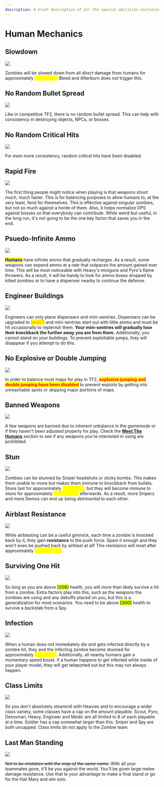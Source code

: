 ```yaml
---
description: A brief description of all the special abilities exclusive to the Human team.
---
```


# Human Mechanics

## Slowdown

![](<../../.gitbook/assets/SlowdownIcon (1).png>)

Zombies will be slowed down from all _direct_ damage from humans for approximately <mark style="color:yellow;">**\[1] second.**</mark> Bleed and Afterburn does _not_ trigger this.

## No Random Bullet Spread

![](../../.gitbook/assets/NoRandomBulletSpread.png)

Like in competitive TF2, there is no random bullet spread. This can help with consistency in destroying objects, NPCs, or bosses.

## No Random Critical Hits

![](../../.gitbook/assets/NoRandomCriticalHitsIcon.png)

For even more consistency, random critical hits have been disabled.

## Rapid Fire

![](../../.gitbook/assets/RapidFireIcon.png)

The first thing people might notice when playing is that weapons shoot much, much faster. This is for balancing purposes to allow humans to, at the very least, fend for themselves. This is effective against singular zombies, but not so much against a horde of them. Also, it helps normalize DPS against bosses so that everybody can contribute. While weird but useful, in the long run, it's not going to be the one key factor that saves you in the end.

## Psuedo-Infinite Ammo

![](../../.gitbook/assets/Pseudo-InfiniteAmmoIcon.png)

<mark style="color:blue;">**Humans**</mark> have infinite ammo that gradually recharges. As a result, some weapons can expend ammo at a rate that outpaces the amount gained over time. This will be most noticeable with Heavy's miniguns and Pyro's flame throwers. As a result, it will be handy to look for ammo boxes dropped by killed zombies or to have a dispenser nearby to continue the defense.

## Engineer Buildings

![](../../.gitbook/assets/EngineerBuildingsIcon.png)

Engineers can only place dispensers and mini-sentries. Dispensers can be upgraded to <mark style="color:orange;">**level 3**</mark> and mini-sentries start out with little ammo and must be hit occasionally to replenish them. **Your mini-sentries will gradually lose their knockback the further away you are from them.** Additionally, you cannot stand on your buildings. To prevent exploitable jumps, they will disappear if you attempt to do this.

## No Explosive or Double Jumping

![](../../.gitbook/assets/NoExplosiveJumpOrDoubleJumpIcon.png)

In order to balance most maps for play in TF2, <mark style="color:red;">**explosive jumping and double jumping have been disabled**</mark> to prevent exploits by getting into unreachable spots or skipping major portions of maps.

## Banned Weapons

![](../../.gitbook/assets/BannedItemsIcon.png)

A few weapons are banned due to inherent unbalance in the gamemode or if they haven't been adjusted properly for play. Check the [**Meet The Humans**](../../human-zombie-guides-stats-here/meet-the-humans-outdated-+weapons/) section to see if any weapons you're interested in using are prohibited.

## Stun

![](../../.gitbook/assets/StunIcon.png)

Zombies can be stunned by Sniper headshots or sticky bombs. This makes them unable to move but makes them immune to knockback from bullets. Stuns last for approximately <mark style="color:yellow;">**\[1 second]**</mark>, but they will become immune to stuns for approximately <mark style="color:yellow;">**\[3] seconds**</mark> afterwards. As a result, more Snipers and more Demos can end up being _detrimental_ to each other.

## Airblast Resistance

![](../../.gitbook/assets/AirblastResistanceIcon.png)

While airblasting can be a useful gimmick, each time a zombie is knocked back by it, they gain **resistance** to the push force. Spam it enough and they won't even be pushed back by airblast at all! This resistance will reset after approximately <mark style="color:yellow;">**\[10] seconds**</mark>.

## Surviving One Hit

![](../../.gitbook/assets/SurvivingOneHitIcon.png)

So long as you are above <mark style="color:green;">**\[208]**</mark> health, you will more than likely survive a hit from a zombie. Extra factors play into this, such as the weapons the zombies are using and any debuffs placed on you, but this is a generalization for most scenarios. You need to be above <mark style="color:green;">**\[300]**</mark> health to survive a backstab from a Spy.

## Infection

![](../../.gitbook/assets/Infection.png)

When a human does not immediately die and gets infected directly by a zombie hit, they and the infecting zombie become stunned for approximately <mark style="color:yellow;">**\[1] second**</mark>. Additionally, all nearby humans gain a momentary speed boost. If a human happens to get infected while inside of your player model, they will get teleported out but this may not always happen.

## Class Limits

![](../../.gitbook/assets/ClassLimitsIcon.png)

So you don't absolutely steamroll with Heavies and to encourage a wider class variety, some classes have a cap on the amount playable. Scout, Pyro, Demoman, Heavy, Engineer and Medic are all limited to 8 of each playable at a time. Soldier has a cap somewhat larger than this. Sniper and Spy are both uncapped. Class limits do not apply to the Zombie team.

## Last Man Standing

![](../../.gitbook/assets/LastManStandingIcon.png)

~~_Not to be mistaken with the map of the same name._~~ With all your teammates gone, it'll be you against the world. You'll be given large melee damage resistance. Use that to your advantage to make a final stand or go for the Hail Mary and win solo.&#x20;
